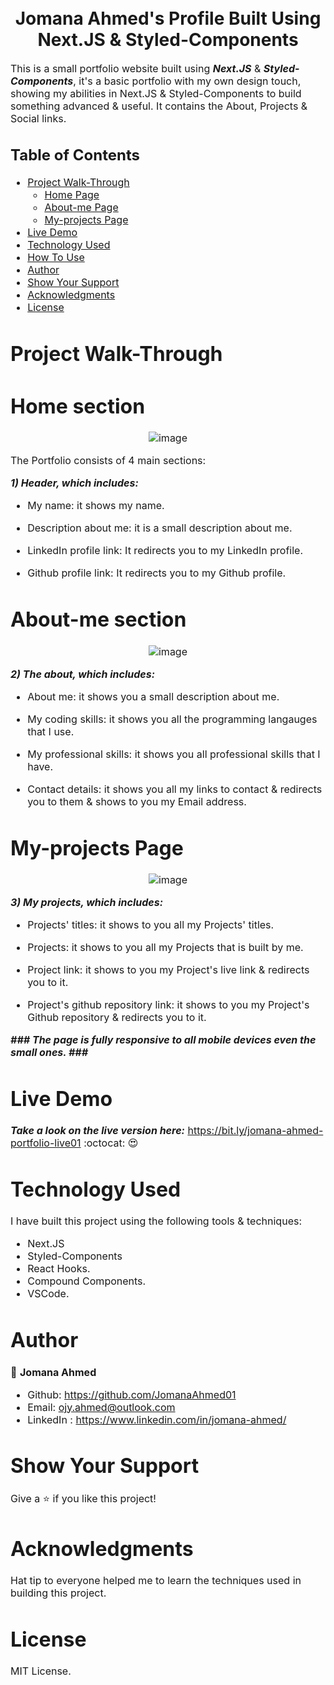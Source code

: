 <h1 align="center">
  <br>
  Jomana Ahmed's Profile Built Using Next.JS & Styled-Components
</h1>

<p><font size="3">
  This is a small portfolio website built using <strong><em>Next.JS</em></strong> & <strong><em>Styled-Components</em></strong>, it's a basic portfolio with my own design touch, showing my abilities in Next.JS & Styled-Components to build something advanced & useful. It contains the About, Projects & Social links.
</p>

## Table of Contents

- [Project Walk-Through](#project-walk-through)
  - [Home Page](#home-section)
  - [About-me Page](#about-me-section)
  - [My-projects Page](#my-projects-section)
- [Live Demo](#live-demo)
- [Technology Used](#technology-used)
- [How To Use](#how-to-use)
- [Author](#author)
- [Show Your Support](#show-your-support)
- [Acknowledgments](#acknowledgments)
- [License](#license)




# Project Walk-Through

 # Home section

<div align="center"><a name="menu"></a>

![image](https://user-images.githubusercontent.com/66492958/131233754-c2d4ace0-f378-47a9-8306-e7cef1f7ada6.png)
</div>

The Portfolio consists of 4 main sections:

***1) Header, which includes:***
- My name: 
it shows my name.

- Description about me: 
 it is a small description about me.

- LinkedIn profile link:
It redirects you to my LinkedIn profile.

- Github profile link:
It redirects you to my Github profile.

 # About-me section
 
 <div align="center"><a name="menu"></a>

![image](https://user-images.githubusercontent.com/66492958/131233796-5cf1d2d0-d06a-460f-a928-eef3b5da764a.png)
</div>

***2) The about, which includes:***
- About me: 
it shows you a small description about me.

- My coding skills: 
it shows you all the programming langauges that I use.

- My professional skills: 
it shows you all professional skills that I have.

- Contact details: 
it shows you all my links to contact & redirects you to them & shows to you my Email address.

 # My-projects Page
 
<div align="center"><a name="menu"></a>

![image](https://user-images.githubusercontent.com/66492958/131235211-fffa62b8-d592-434f-b650-2634f1cef8df.png)
</div>

***3) My projects, which includes:***
- Projects' titles: 
it shows to you all my Projects' titles.

- Projects: 
it shows to you all my Projects that is built by me.

- Project link: 
it shows to you my Project's live link & redirects you to it.

- Project's github repository link: 
it shows to you my Project's Github repository & redirects you to it.

***### The page is fully responsive to all mobile devices even the small ones. ###***

# Live Demo 
***Take a look on the live version here:*** https://bit.ly/jomana-ahmed-portfolio-live01 :octocat: :heart_eyes: 


# Technology Used

I have built this project using the following tools & techniques:
- Next.JS
- Styled-Components
- React Hooks.
- Compound Components.
- VSCode.

# Author

👤 **Jomana Ahmed**
- Github: https://github.com/JomanaAhmed01
- Email: ojy.ahmed@outlook.com
- LinkedIn : https://www.linkedin.com/in/jomana-ahmed/

# Show Your Support

Give a ⭐️ if you like this project!

# Acknowledgments

Hat tip to everyone helped me to learn the techniques used in building this project.

# License 

MIT License.



